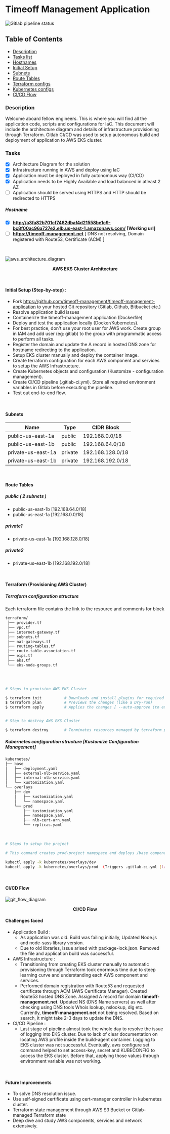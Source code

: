 # Timeoff Management Application

![Gitlab pipeline status](https://img.shields.io/gitlab/pipeline-status/uditrpanchal/timeoff-management-application?branch=master&style=plastic)

## Table of Contents
- [Description](#description)
- [Tasks list](#tasks)
- [Hostnames](#hostname)
- [Initial Setup](#initial-setup-step-by-step)
- [Subnets](#subnets)
- [Route Tables](#route-tables)
- [Terraform configs](#terraform-configuration-structure)
- [Kubernetes configs](#kubernetes-configuration-structure-kustomize-configuration-management)
- [CI/CD Flow](#cicd-flow)

### Description
Welcome aboard fellow engineers. This is where you will find all the application code, scripts and configurations for IaC. This document will include the architecture diagram and details of infrastructure provisioning through Terraform. Gitlab CI/CD was used to setup autonomous build and deployment of application to AWS EKS cluster.

### Tasks
- [x] Architecture Diagram for the solution
- [x] Infrastructure running in AWS and deploy using IaC
- [x] Application must be deployed in fully autonomous way (CI/CD)
- [x] Application needs to be Highly Available and load balanced in atleast 2 AZ
- [ ] Application should be served using HTTPS and HTTP should be redirected to HTTPS

##### Hostname
- [x] **http://a3fa82b701cf7462dbaf4d21558be1c9-bc8f00ac96a727e2.elb.us-east-1.amazonaws.com/** **[Working url]** 
- [ ] **https://timeoff-management.net** [ DNS not resolving, Domain registered with Route53, Certificate (ACM) ]

<br />

![aws_architecture_diagram](/public/img/AWS_Architecture.drawio.png "aws_architecture_diagram")

<p align="center">
<b>AWS EKS Cluster Architecture</b>
</p>

<br />

#### Initial Setup (Step-by-step) :
- Fork https://github.com/timeoff-management/timeoff-management-application to your hosted Git repository (Gitlab, Github, Bitbucket etc.)
- Resolve application build issues
- Containerize the timeoff-management application (Dockerfile)
- Deploy and test the application locally (Docker/Kubernetes). 
- For best practice, don't use your root user for AWS work. Create group in IAM and add user (eg: gitlab) to the group with programmatic access to perform all tasks.
- Register the domain and update the A record in hosted DNS zone for hostname redirecting to the application.
- Setup EKS cluster manually and deploy the container image.
- Create terraform configuration for each AWS component and services to setup the AWS Infrastructure.
- Create Kubernetes objects and configuration (Kustomize - configuration management).
- Create CI/CD pipeline (.gitlab-ci.yml). Store all required environment variables in Gitlab before executing the pipeline.
- Test out end-to-end flow.

<br />


#### Subnets

| Name   | Type     | CIDR Block    |
| ------------- | ------------- | -------- |
| public-us-east-1a         | public        | 192.168.0.0/18  |
| public-us-east-1b           | public         | 192.168.64.0/18  |
| private-us-east-1a         | private        | 192.168.128.0/18  |
| private-us-east-1b           | private         | 192.168.192.0/18  |

<br />

#### Route Tables

##### public ( 2 subnets )
- public-us-east-1b [192.168.64.0/18]
- public-us-east-1a [192.168.0.0/18]

##### private1
- private-us-east-1a [192.168.128.0/18]


##### private2
- private-us-east-1b [192.168.192.0/18]

<br />

#### Terraform (Provisioning AWS Cluster)

##### Terraform configuration structure
Each terraform file contains the link to the resource and comments for block


```bash
terraform/
 ├── provider.tf
 ├── vpc.tf
 ├── internet-gateway.tf
 ├── subnets.tf
 ├── nat-gateways.tf
 ├── routing-tables.tf
 ├── route-table-association.tf
 ├── eips.tf
 ├── eks.tf
 └── eks-node-groups.tf
 

```
<br />

```bash
# Steps to provision AWS EKS Cluster

$ terraform init          # Downloads and install plugins for required providers
$ terraform plan          # Previews the changes (like a Dry-run)
$ terraform apply         # Applies the changes [ --auto-approve (to execute without user prompt for 'yes' confirmation)]


# Step to destroy AWS EKS Cluster

$ terraform destroy       # Terminates resources managed by terraform project

```

##### Kubernetes configuration structure [Kustomize Configuration Management]

```bash
kubernetes/
├── base
│   ├── deployment.yaml
│   ├── external-nlb-service.yaml
│   ├── internal-nlb-service.yaml
│   └── kustomization.yaml
└── overlays
    ├── dev
    │   ├── kustomization.yaml
    │   └── namespace.yaml
    └── prod
        ├── kustomization.yaml
        ├── namespace.yaml
        ├── nlb-cert-arn.yaml
        └── replicas.yaml

```
<br />

```bash
# Steps to setup the project

# This command creates prod-project namespace and deploys /base components with applied overlays for (prod) environment

kubectl apply -k kubernetes/overlays/dev 
kubectl apply -k kubernetes/overlays/prod  (Triggers .gitlab-ci.yml [last-step] after the merge from develop to master branch)        
```
<br />

#### CI/CD Flow

![git_flow_diagram](/public/img/git_flow_drawio.png "gitflow_diagram")
<p align="center">
<b>CI/CD Flow</b>
</p>

#### Challenges faced
- Application Build :
    - As application was old. Build was failing initially, Updated Node.js and node-sass library version.
    - Due to old libraries, issue arised with package-lock.json. Removed the file and application build was successful.
- AWS Infrastructure :
    - Transitioning from creating EKS cluster manually to automatic provisioning through Terraform took enormous time due to steep learning curve and understanding each AWS component and services.
    - Performed domain registration with Route53 and requested certificate through ACM (AWS Certificate Manager). Created Route53 hosted DNS Zone. Assigned A record for domain **timeoff-management.net**. Updated NS (DNS Name servers) as well after checking using DNS tools Whois lookup, nslookup, dig etc. Currently, **timeoff-management.net** not being resolved. Based on search, it might take 2-3 days to update the DNS.
- CI/CD Pipeline :
    - Last stage of pipeline almost took the whole day to resolve the issue of logging into EKS cluster. Due to lack of clear documentation on locating AWS profile inside the build-agent container. Logging to EKS cluster was not successful. Eventually, aws configure set command helped to set access-key, secret and KUBECONFIG to access the EKS cluster. Before that, applying those values through environment variable was not working. 

<br />

#### Future Improvements
- To solve DNS resolution issue.
- Use self-signed certificate using cert-manager controller in kubernetes cluster.
- Terraform state management through AWS S3 Bucket or Gitlab-managed Terraform state
- Deep dive and study AWS components, services and network extensively.
